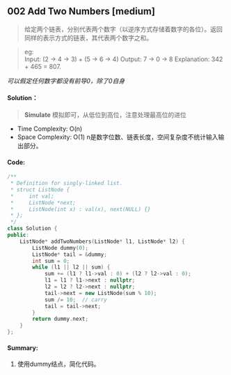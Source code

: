 ## 002 Add Two Numbers [medium]

> 给定两个链表，分别代表两个数字（以逆序方式存储着数字的各位）。返回同样的表示方式的链表，其代表两个数字之和。

> eg:  
  Input: (2 -> 4 -> 3) + (5 -> 6 -> 4)
  Output: 7 -> 0 -> 8
  Explanation: 342 + 465 = 807.

*可以假定任何数字都没有前导0，除了0自身*

#### Solution：

> **Simulate**
> 模拟即可，从低位到高位，注意处理最高位的进位
* Time Complexity: O(n)
* Space Complexity: O(1)
n是数字位数、链表长度，空间复杂度不统计输入输出部分。

#### Code:

```cpp
/**
 * Definition for singly-linked list.
 * struct ListNode {
 *     int val;
 *     ListNode *next;
 *     ListNode(int x) : val(x), next(NULL) {}
 * };
 */
class Solution {
public:
    ListNode* addTwoNumbers(ListNode* l1, ListNode* l2) {
        ListNode dummy(0);
        ListNode* tail = &dummy;
        int sum = 0;
        while (l1 || l2 || sum) {
            sum += (l1 ? l1->val : 0) + (l2 ? l2->val : 0);
            l1 = l1 ? l1->next : nullptr;
            l2 = l2 ? l2->next : nullptr;
            tail->next = new ListNode(sum % 10);
            sum /= 10;  // carry 
            tail = tail->next;
        }
        return dummy.next;
    }
};

```
#### Summary:
1. 使用dummy结点，简化代码。



